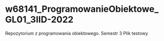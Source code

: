 # w68141_ProgramowanieObiektowe_GL01_3IID-2022
Repozytorium z programowania obiektowego. Semestr 3
Plik testowy
